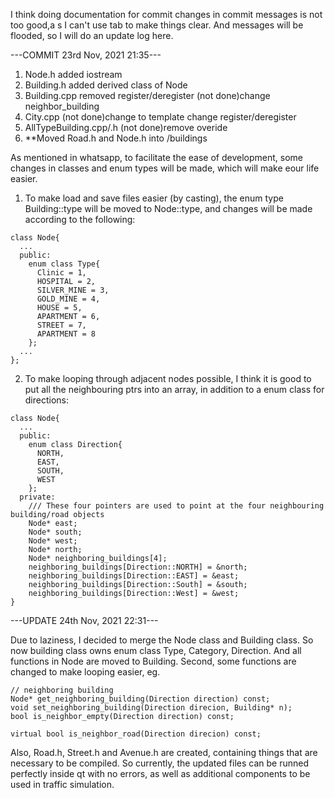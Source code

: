 I think doing documentation for commit changes in commit messages is not too good,a s I can't use tab to make things clear. And messages will be flooded, so I will do an update log here. 

---COMMIT 23rd Nov, 2021 21:35---
  1. Node.h		added iostream
  2. Building.h		added derived class of Node
  3. Building.cpp		removed register/deregister
			(not done)change neighbor_building
  4. City.cpp		(not done)change to template
			change register/deregister
  5. AllTypeBuilding.cpp/.h	(not done)remove overide
  6. **Moved Road.h and Node.h into /buildings

As mentioned in whatsapp, to facilitate the ease of development, some changes in classes and enum types will be made, which will make eour life easier. 
1. To make load and save files easier (by casting), the enum type Building::type will be moved to Node::type, and changes will be made according to the following:
```
class Node{
  ...
  public:
    enum class Type{
      Clinic = 1,
      HOSPITAL = 2,
      SILVER_MINE = 3,
      GOLD_MINE = 4,
      HOUSE = 5,
      APARTMENT = 6,
      STREET = 7,
      APARTMENT = 8
    };
  ...
};
  ```
2. To make looping through adjacent nodes possible, I think it is good to put all the neighbouring ptrs into an array, in addition to a enum class for directions:
```
class Node{
  ...
  public:
    enum class Direction{
      NORTH,
      EAST,
      SOUTH,
      WEST
    };
  private:
    /// These four pointers are used to point at the four neighbouring building/road objects
    Node* east;
    Node* south;
    Node* west;
    Node* north;    
    Node* neighboring_buildings[4];
    neighboring_buildings[Direction::NORTH] = &north;
    neighboring_buildings[Direction::EAST] = &east;
    neighboring_buildings[Direction::South] = &south;
    neighboring_buildings[Direction::West] = &west;
}
```

---UPDATE 24th Nov, 2021 22:31---

Due to laziness, I decided to merge the Node class and Building class. So now building class owns enum class Type, Category, Direction. And all functions in Node are moved to Building. Second, some functions are changed to make looping easier, eg. 

```
// neighboring building
Node* get_neighboring_building(Direction direction) const;
void set_neighboring_building(Direction direcion, Building* n);
bool is_neighbor_empty(Direction direction) const;

virtual bool is_neighbor_road(Direction direcion) const;
```

Also, Road.h, Street.h and Avenue.h are created, containing things that are necessary to be compiled. So currently, the updated files can be runned perfectly inside qt with no errors, as well as additional components to be used in traffic simulation.
